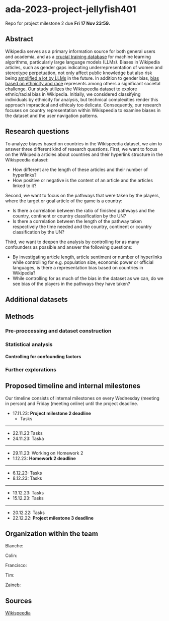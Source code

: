 # ada-2023-project-jellyfish401
Repo for project milestone 2 due **Fri 17 Nov 23:59.**

## Abstract

Wikipedia serves as a primary information source for both general users and academia, and as a [crucial training database](https://wikimediafoundation.org/news/2023/07/12/wikipedias-value-in-the-age-of-generative-ai/) for machine learning algorithms, particularly large language models (LLMs). Biases in Wikipedia articles, such as gender gaps indicating underrepresentation of women and stereotype perpetuation, not only affect public knowledge but also risk being [amplified a lot by LLMs](https://dl.acm.org/doi/full/10.1145/3597307) in the future. In addition to gender bias, [bias based on ethnicity and race](https://journals.sagepub.com/doi/full/10.1177/20539517231165490) represents among others a significant societal challenge. Our study utilizes the Wikispeedia dataset to explore ethnic/racial bias in Wikipedia. Initially, we considered classifying individuals by ethnicity for analysis, but technical complexities render this approach impractical and ethicaly too delicate. Consequently, our research focuses on country representation within Wikispeedia to examine biases in the dataset and the user navigation patterns. 

## Research questions

To analyze biases based on countries in the Wikispeedia dataset, we aim to answer three different kind of research questions.
First, we want to focus on the Wikipedia articles about countries and their hyperlink structure in the Wikispeedia dataset:
* How different are the length of these articles and their number of hyperlinks?
* How positive or negative is the content of an article and the articles linked to it?

Second, we want to focus on the pathways that were taken by the players, where the target or goal article of the game is a country:
* Is there a correlation between the ratio of finished pathways and the country, continent or country classification by the UN?
* Is there a correlation between the length of the pathway taken respectively the time needed and the country, continent or country classification by the UN?

Third, we want to deepen the analysis by controlling for as many confounders as possible and answer the following questions:
* By investigating article length, article sentiment or number of hyperlinks while controlling for e.g. population size, economic power or official languages, is there a representation bias based on countries in Wikipedia? 
* While controlling for as much of the bias in the dataset as we can, do we see bias of the players in the pathways they have taken? 


## Additional datasets


## Methods

### Pre-proccessing and dataset construction

### Statistical analysis

#### Controlling for confounding factors

### Further explorations


## Proposed timeline and internal milestones
Our timeline consists of internal milestones on every Wednesday (meeting in person) and Friday (meeting online) until the project deadline.

- 17.11.23: **Project milestone 2 deadline**
    - Tasks
---
- 22.11.23:Tasks
- 24.11.23: Taska
---
- 29.11.23: Working on Homework 2
- 1.12.23: **Homework 2 deadline**
---
- 6.12.23: Tasks
- 8.12.23: Tasks
---
- 13.12.23: Tasks
- 15.12.23: Tasks
---
- 20.12.22: Tasks
- 22.12.22: **Project milestone 3 deadline** 

## Organization within the team

Blanche:

Colin:

Francisco:

Tim:

Zaineb:

## Sources

[Wikispeedia](https://snap.stanford.edu/data/wikispeedia.html)
